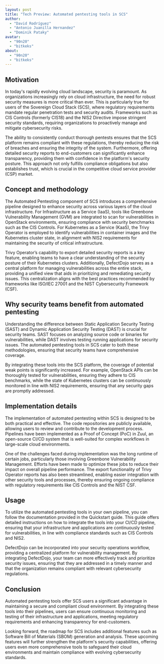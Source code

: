 ```yaml
---
layout: post
title: "Tech Preview: Automated pentesting tools in SCS"
author:
  - "David Rodríguez"
  - "Antonio Juanilla Hernandez"
  - "Dominik Pataky"
avatar:
  - "90n20"
  - "bitkeks"
about:
  - "90n20"
  - "bitkeks"
---
```


## Motivation

In today's rapidly evolving cloud landscape, security is paramount. As organizations increasingly rely on cloud infrastructure, the need for robust security measures is more critical than ever. This is particularly true for users of the Sovereign Cloud Stack (SCS), where regulatory requirements mandate regular penetration tests and security audits. Frameworks such as CIS Controls (formerly CIS18) and the NIS2 Directive impose stringent security standards, requiring organizations to proactively manage and mitigate cybersecurity risks.

The ability to consistently conduct thorough pentests ensures that the SCS platform remains compliant with these regulations, thereby reducing the risk of breaches and ensuring the integrity of the system. Furthermore, offering detailed security reports to end-customers can significantly enhance transparency, providing them with confidence in the platform's security posture. This approach not only fulfills compliance obligations but also establishes trust, which is crucial in the competitive cloud service provider (CSP) market.


## Concept and methodology

The Automated Pentesting component of SCS introduces a comprehensive pipeline designed to enhance security across various layers of the cloud infrastructure. For Infrastructure as a Service (IaaS), tools like Greenbone Vulnerability Management (GVM) are integrated to scan for vulnerabilities in OpenStack environments, ensuring compliance with security benchmarks such as the CIS Controls. For Kubernetes as a Service (KaaS), the Trivy Operator is employed to identify vulnerabilities in container images and the Kubernetes cluster state, in alignment with NIS2 requirements for maintaining the security of critical infrastructure.

Trivy Operator’s capability to export detailed security reports is a key feature, enabling teams to have a clear understanding of the security posture of their Kubernetes clusters. Additionally, DefectDojo serves as a central platform for managing vulnerabilities across the entire stack, providing a unified view that aids in prioritizing and remediating security issues. This centralization aligns with the best practices recommended by frameworks like ISO/IEC 27001 and the NIST Cybersecurity Framework (CSF).


## Why security teams benefit from automated pentesting

Understanding the difference between Static Application Security Testing (SAST) and Dynamic Application Security Testing (DAST) is crucial for security teams. SAST focuses on analyzing source code or binaries for vulnerabilities, while DAST involves testing running applications for security issues. The automated pentesting tools in SCS cater to both these methodologies, ensuring that security teams have comprehensive coverage.

By integrating these tools into the SCS platform, the coverage of potential weak points is significantly increased. For example, OpenStack APIs can be thoroughly tested for vulnerabilities, ensuring they adhere to CIS benchmarks, while the state of Kubernetes clusters can be continuously monitored in line with NIS2 requirements, ensuring that any security gaps are promptly addressed.


## Implementation details

The implementation of automated pentesting within SCS is designed to be both practical and effective. The code repositories are publicly available, allowing users to review and contribute to the development process. Pipelines have been implemented as a Proof of Concept (PoC) in Zuul, an open-source CI/CD system that is well-suited for complex workflows in large-scale cloud environments.

One of the challenges faced during implementation was the long runtime of certain jobs, particularly those involving Greenbone Vulnerability Management. Efforts have been made to optimize these jobs to reduce their impact on overall pipeline performance. The export functionality of Trivy Operator reports has also been streamlined, enabling easier integration with other security tools and processes, thereby ensuring ongoing compliance with regulatory requirements like CIS Controls and the NIST CSF.


## Usage

To utilize the automated pentesting tools in your own pipeline, you can follow the documentation provided in the Quickstart guide. This guide offers detailed instructions on how to integrate the tools into your CI/CD pipeline, ensuring that your infrastructure and applications are continuously tested for vulnerabilities, in line with compliance standards such as CIS Controls and NIS2.

DefectDojo can be incorporated into your security operations workflow, providing a centralized platform for vulnerability management. By integrating DefectDojo, your team can more effectively track and prioritize security issues, ensuring that they are addressed in a timely manner and that the organization remains compliant with relevant cybersecurity regulations.


## Conclusion

Automated pentesting tools offer SCS users a significant advantage in maintaining a secure and compliant cloud environment. By integrating these tools into their pipelines, users can ensure continuous monitoring and testing of their infrastructure and applications, meeting regulatory requirements and enhancing transparency for end-customers.

Looking forward, the roadmap for SCS includes additional features such as Software Bill of Materials (SBOM) generation and analysis. These upcoming features will further strengthen the platform's security capabilities, offering users even more comprehensive tools to safeguard their cloud environments and maintain compliance with evolving cybersecurity standards.
